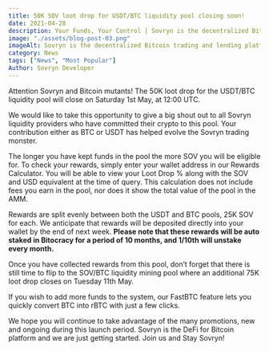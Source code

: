 ```yaml
---
title: 50K SOV loot drop for USDT/BTC liquidity pool closing soon!
date: 2021-04-28
description: Your Funds, Your Control | Sovryn is the decentralized Bitcoin trading and lending platform
image: "./assets/blog-post-03.png"
imageAlt: Sovryn is the decentralized Bitcoin trading and lending platform.
category: News
tags: ["News", "Most Popular"]
Author: Sovryn Developer
---
```


Attention Sovryn and Bitcoin mutants! The 50K loot drop for the USDT/BTC liquidity pool will close on Saturday 1st May, at 12:00 UTC.

We would like to take this opportunity to give a big shout out to all Sovryn liquidity providers who have committed their crypto to this pool. Your contribution either as BTC or USDT has helped evolve the Sovryn trading monster.

The longer you have kept funds in the pool the more SOV you will be eligible for. To check your rewards, simply enter your wallet address in our Rewards Calculator. You will be able to view your Loot Drop % along with the SOV and USD equivalent at the time of query. This calculation does not include fees you earn in the pool, nor does it show the total value of the pool in the AMM.

Rewards are split evenly between both the USDT and BTC pools, 25K SOV for each. We anticipate that rewards will be deposited directly into your wallet by the end of next week. **Please note that these rewards will be auto staked in Bitocracy for a period of 10 months, and 1/10th will unstake every month.**

Once you have collected rewards from this pool, don’t forget that there is still time to flip to the SOV/BTC liquidity mining pool where an additional 75K loot drop closes on Tuesday 11th May.

If you wish to add more funds to the system, our FastBTC feature lets you quickly convert BTC into rBTC with just a few clicks.

We hope you will continue to take advantage of the many promotions, new and ongoing during this launch period. Sovryn is the DeFi for Bitcoin platform and we are just getting started. Join us and Stay Sovryn!